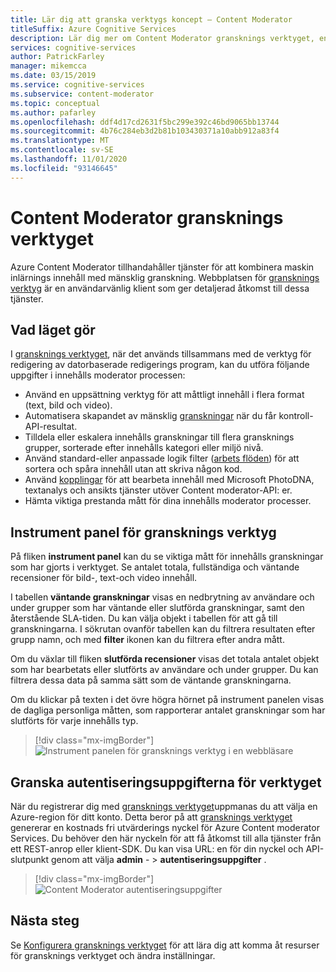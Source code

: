 ```yaml
---
title: Lär dig att granska verktygs koncept – Content Moderator
titleSuffix: Azure Cognitive Services
description: Lär dig mer om Content Moderator gransknings verktyget, en webbplats som samordnar en kombinerad AI-och mänsklig gransknings ansträngning.
services: cognitive-services
author: PatrickFarley
manager: mikemcca
ms.date: 03/15/2019
ms.service: cognitive-services
ms.subservice: content-moderator
ms.topic: conceptual
ms.author: pafarley
ms.openlocfilehash: ddf4d17cd2631f5bc299e392c46bd9065bb13744
ms.sourcegitcommit: 4b76c284eb3d2b81b103430371a10abb912a83f4
ms.translationtype: MT
ms.contentlocale: sv-SE
ms.lasthandoff: 11/01/2020
ms.locfileid: "93146645"
---
```

# <a name="content-moderator-review-tool"></a>Content Moderator gransknings verktyget

Azure Content Moderator tillhandahåller tjänster för att kombinera maskin inlärnings innehåll med mänsklig granskning. Webbplatsen för [gransknings verktyg](https://contentmoderator.cognitive.microsoft.com) är en användarvänlig klient som ger detaljerad åtkomst till dessa tjänster.

## <a name="what-it-does"></a>Vad läget gör

I [gransknings verktyget](https://contentmoderator.cognitive.microsoft.com), när det används tillsammans med de verktyg för redigering av datorbaserade redigerings program, kan du utföra följande uppgifter i innehålls moderator processen:

- Använd en uppsättning verktyg för att måttligt innehåll i flera format (text, bild och video).
- Automatisera skapandet av mänsklig [granskningar](../review-api.md#reviews) när du får kontroll-API-resultat.
- Tilldela eller eskalera innehålls granskningar till flera gransknings grupper, sorterade efter innehålls kategori eller miljö nivå.
- Använd standard-eller anpassade logik filter ([arbets flöden](../review-api.md#workflows)) för att sortera och spåra innehåll utan att skriva någon kod.
- Använd [kopplingar](./configure.md#connectors) för att bearbeta innehåll med Microsoft PhotoDNA, textanalys och ansikts tjänster utöver Content moderator-API: er.
- Hämta viktiga prestanda mått för dina innehålls moderator processer.

## <a name="review-tool-dashboard"></a>Instrument panel för gransknings verktyg

På fliken **instrument panel** kan du se viktiga mått för innehålls granskningar som har gjorts i verktyget. Se antalet totala, fullständiga och väntande recensioner för bild-, text-och video innehåll. 

I tabellen **väntande granskningar** visas en nedbrytning av användare och under grupper som har väntande eller slutförda granskningar, samt den återstående SLA-tiden. Du kan välja objekt i tabellen för att gå till granskningarna. I sökrutan ovanför tabellen kan du filtrera resultaten efter grupp namn, och med **filter** ikonen kan du filtrera efter andra mått.

Om du växlar till fliken **slutförda recensioner** visas det totala antalet objekt som har bearbetats eller slutförts av användare och under grupper. Du kan filtrera dessa data på samma sätt som de väntande granskningarna.

Om du klickar på texten i det övre högra hörnet på instrument panelen visas de dagliga personliga måtten, som rapporterar antalet granskningar som har slutförts för varje innehålls typ.

> [!div class="mx-imgBorder"]
> ![Instrument panelen för gransknings verktyg i en webbläsare](images/0-dashboard.png)

## <a name="review-tool-credentials"></a>Granska autentiseringsuppgifterna för verktyget

När du registrerar dig med [gransknings verktyget](https://contentmoderator.cognitive.microsoft.com)uppmanas du att välja en Azure-region för ditt konto. Detta beror på att [gransknings verktyget](https://contentmoderator.cognitive.microsoft.com) genererar en kostnads fri utvärderings nyckel för Azure Content moderator Services. Du behöver den här nyckeln för att få åtkomst till alla tjänster från ett REST-anrop eller klient-SDK. Du kan visa URL: en för din nyckel och API-slutpunkt genom att välja **admin** -  >  **autentiseringsuppgifter** .

> [!div class="mx-imgBorder"]
> ![Content Moderator autentiseringsuppgifter](images/settings-6-credentials.png)

## <a name="next-steps"></a>Nästa steg

Se [Konfigurera gransknings verktyget](./configure.md) för att lära dig att komma åt resurser för gransknings verktyget och ändra inställningar.